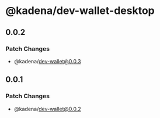 # @kadena/dev-wallet-desktop

## 0.0.2

### Patch Changes

- @kadena/dev-wallet@0.0.3

## 0.0.1

### Patch Changes

- @kadena/dev-wallet@0.0.2
